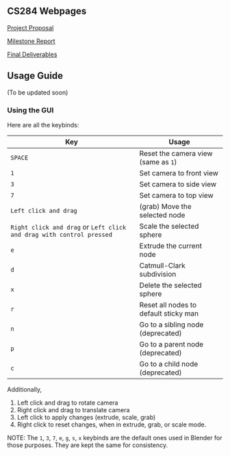 ## CS284 Webpages

[Project Proposal](proposal.md)

[Milestone Report](report.md)

[Final Deliverables](final.md)

## Usage Guide
(To be updated soon)

### Using the GUI
Here are all the keybinds:

| Key | Usage  |
| --- | ---- | 
| `SPACE` | Reset the camera view (same as `1`) |
| `1` | Set camera to front view |
| `3` | Set camera to side view |
| `7` | Set camera to top view |
| `Left click and drag` | (grab) Move the selected node |
| `Right click and drag` or `Left click and drag with control pressed` | Scale the selected sphere |
| `e` |  Extrude the current node |
| `d` | Catmull-Clark subdivision |
| `x` | Delete the selected sphere |
| `r` | Reset all nodes to default sticky man |
| `n` |  Go to a sibling node (deprecated)|
| `p` |  Go to a parent node (deprecated)|
| `c` |  Go to a child node (deprecated)|

Additionally, 
1. Left click and drag to rotate camera
2. Right click and drag to translate camera
3. Left click to apply changes (extrude, scale, grab)
4. Right click to reset changes, when in extrude, grab, or scale mode.

NOTE: The `1`, `3`, `7`, `e`, `g`, `s`, `x` keybinds are the default ones used in Blender for those purposes. They are kept the same for consistency.   